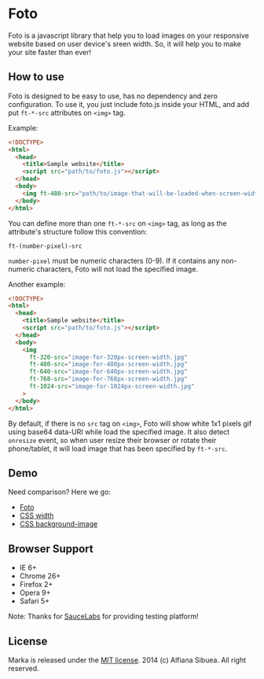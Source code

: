 # Foto

Foto is a javascript library that help you to load images on your responsive website based on user device's sreen width. So, it will help you to make your site faster than ever!

## How to use

Foto is designed to be easy to use, has no dependency and zero configuration. To use it, you just include foto.js inside your HTML, and add put `ft-*-src` attributes on `<img>` tag.

Example:

```html
<!DOCTYPE>
<html>
  <head>
    <title>Sample website</title>
    <script src="path/to/foto.js"></script>
  </head>
  <body>
    <img ft-480-src="path/to/image-that-will-be-loaded-when-screen-width-size-is-480px.jpg">
  </body>
</html>
```

You can define more than one `ft-*-src` on `<img>` tag, as long as the attribute's structure follow this convention: 

```
ft-(number-pixel)-src
```

`number-pixel` must be numeric characters (0-9). If it contains any non-numeric characters, Foto will not load the specified image.

Another example:

```html
<!DOCTYPE>
<html>
  <head>
    <title>Sample website</title>
    <script src="path/to/foto.js"></script>
  </head>
  <body>
    <img 
      ft-320-src="image-for-320px-screen-width.jpg"
      ft-480-src="image-for-480px-screen-width.jpg"
      ft-640-src="image-for-640px-screen-width.jpg"
      ft-768-src="image-for-768px-screen-width.jpg"
      ft-1024-src="image-for-1024px-screen-width.jpg"
    >
  </body>
</html>
```

By default, if there is no `src` tag on `<img>`, Foto will show white 1x1 pixels gif using base64 data-URI while load the specified image. It also detect `onresize` event, so when user resize their browser or rotate their phone/tablet, it will load image that has been specified by `ft-*-src`.

## Demo

Need comparison? Here we go:

- [Foto](http://fian.my.id/foto/demo/)
- [CSS width](http://fian.my.id/foto/demo/full-image.html)
- [CSS background-image](http://fian.my.id/foto/demo/background-image.html)

## Browser Support

- IE 6+
- Chrome 26+
- Firefox 2+
- Opera 9+
- Safari 5+

Note: Thanks for [SauceLabs](https://saucelabs.com/) for providing testing platform!

## License

Marka is released under the [MIT license](https://github.com/fians/foto/blob/master/LICENSE). 2014 (c) Alfiana Sibuea. All right reserved.
